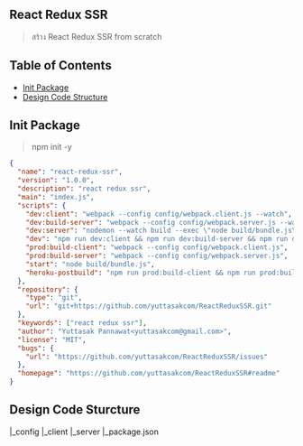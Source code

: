 ## React Redux SSR
> สร้าง React Redux SSR from scratch

## Table of Contents
- [Init Package](#init-package)
- [Design Code Structure](#design-code-sturcture)

## Init Package
> npm init -y
```json
{
  "name": "react-redux-ssr",
  "version": "1.0.0",
  "description": "react redux ssr",
  "main": "index.js",
  "scripts": {
    "dev:client": "webpack --config config/webpack.client.js --watch",
    "dev:build-server": "webpack --config config/webpack.server.js --watch",
    "dev:server": "nodemon --watch build --exec \"node build/bundle.js\"",
    "dev": "npm run dev:client && npm run dev:build-server && npm run dev:server",
    "prod:build-client": "webpack --config config/webpack.client.js",
    "prod:build-server": "webpack --config config/webpack.server.js",
    "start": "node build/bundle.js",
    "heroku-postbuild": "npm run prod:build-client && npm run prod:build-server"
  },
  "repository": {
    "type": "git",
    "url": "git+https://github.com/yuttasakcom/ReactReduxSSR.git"
  },
  "keywords": ["react redux ssr"],
  "author": "Yuttasak Pannawat<yuttasakcom@gmail.com>",
  "license": "MIT",
  "bugs": {
    "url": "https://github.com/yuttasakcom/ReactReduxSSR/issues"
  },
  "homepage": "https://github.com/yuttasakcom/ReactReduxSSR#readme"
}

```

## Design Code Sturcture
|_config
|_client
|_server
|_package.json